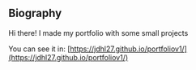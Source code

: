 ## Biography
Hi there! I made my portfolio with some small projects

You can see it in: [https://jdhl27.github.io/portfoliov1/](https://jdhl27.github.io/portfoliov1/)
